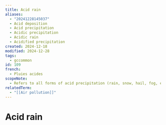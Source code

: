 ```yaml
---
title: Acid rain
aliases:
  - "20241228145037"
  - Acid deposition
  - Acid precipitation
  - Acidic precipitation
  - Acidic rain
  - Acidified precipitation
created: 2024-12-18
modified: 2024-12-28
tags:
  - gccommon
id: 109
french:
  - Pluies acides
scopeNote:
  - Refers to all forms of acid precipitation (rain, snow, hail, fog, etc.).
relatedTerm:
  - "[[Air pollution]]"
---
```

# Acid rain
